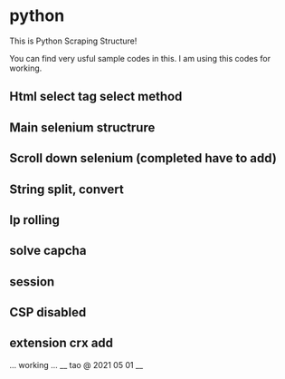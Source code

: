 # python
This is Python Scraping Structure!

You can find very usful sample codes in this.
I am using this codes for working.
## Html select tag select method
## Main selenium structrure
## Scroll down selenium (completed have to add)
## String split, convert
## Ip rolling
## solve capcha
## session
## CSP disabled
## extension crx add
... working ...
__ tao @ 2021 05 01 __
